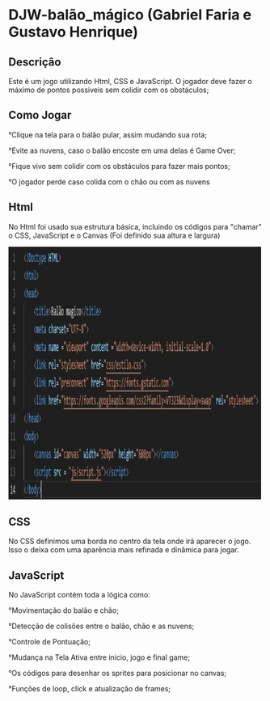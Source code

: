 # DJW-balão_mágico (Gabriel Faria e Gustavo Henrique)

## Descrição
Este é um jogo utilizando Html, CSS e JavaScript. O jogador deve fazer o máximo de pontos possiveis sem colidir com os obstáculos;

## Como Jogar

°Clique na tela para o balão pular, assim mudando sua rota;

°Evite as nuvens, caso o balão encoste em uma delas é Game Over;

°Fique vivo sem colidir com os obstáculos para fazer mais pontos;

°O jogador perde caso colida com o chão ou com as nuvens

## Html

No Html foi usado sua estrutura básica, incluindo os códigos para "chamar" o CSS, JavaScript e o Canvas (Foi definido sua altura e largura)

<img src="img/html.jpg" width="500" height="500">

## CSS

No CSS definimos uma borda no centro da tela onde irá aparecer o jogo. Isso o deixa com uma aparência mais refinada e dinâmica para jogar.

## JavaScript

No JavaScript contém toda a lógica como:

°Movimentação do balão e chão;

°Detecção de colisões entre o balão, chão e as nuvens;

°Controle de Pontuação;

°Mudança na Tela Ativa entre inicio, jogo e final game;

°Os códigos para desenhar os sprites para posicionar no canvas;

°Funções de loop, click e atualização de frames;

